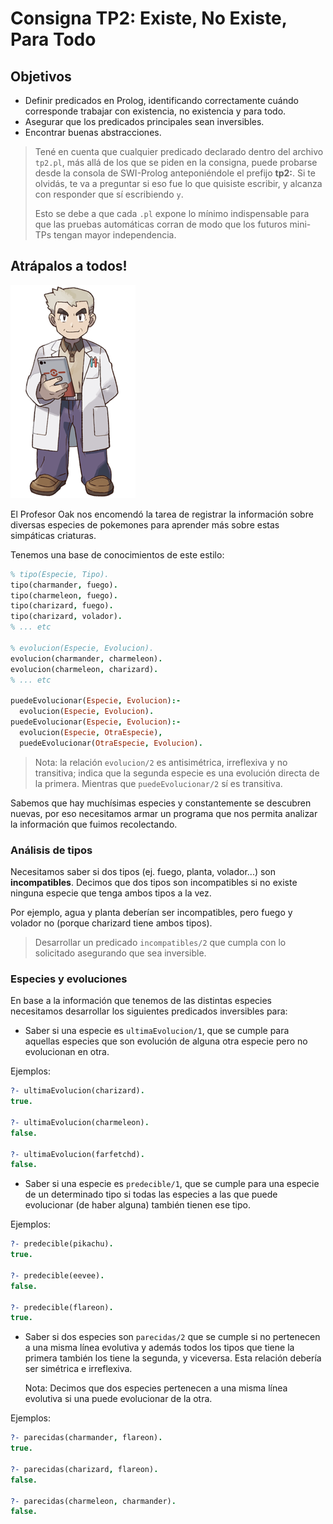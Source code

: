 # Consigna TP2: Existe, No Existe, Para Todo

## Objetivos

- Definir predicados en Prolog, identificando correctamente cuándo corresponde trabajar con existencia, no existencia y para todo.
- Asegurar que los predicados principales sean inversibles.
- Encontrar buenas abstracciones.

> Tené en cuenta que cualquier predicado declarado dentro del archivo `tp2.pl`, más allá de los que se piden en la consigna, puede probarse desde la consola de SWI-Prolog anteponiéndole el prefijo **tp2:**. Si te olvidás, te va a preguntar si eso fue lo que quisiste escribir, y alcanza con responder que sí escribiendo `y`.
>
> Esto se debe a que cada `.pl` expone lo mínimo indispensable para que las pruebas automáticas corran de modo que los futuros mini-TPs tengan mayor independencia.

## Atrápalos a todos!

   ![Profesor Oak](imagenes/TP2/Profesor_Oak.png)

El Profesor Oak nos encomendó la tarea de registrar la información sobre diversas especies de pokemones para aprender más sobre estas simpáticas criaturas.

Tenemos una base de conocimientos de este estilo:

``` prolog
% tipo(Especie, Tipo).
tipo(charmander, fuego).
tipo(charmeleon, fuego).
tipo(charizard, fuego).
tipo(charizard, volador).
% ... etc

% evolucion(Especie, Evolucion).
evolucion(charmander, charmeleon).
evolucion(charmeleon, charizard).
% ... etc

puedeEvolucionar(Especie, Evolucion):-
  evolucion(Especie, Evolucion).
puedeEvolucionar(Especie, Evolucion):-
  evolucion(Especie, OtraEspecie),
  puedeEvolucionar(OtraEspecie, Evolucion).

```

> Nota: la relación `evolucion/2` es antisimétrica, irreflexiva y no transitiva; indica que la segunda especie es una evolución directa de la primera. Mientras que `puedeEvolucionar/2` sí es transitiva.

Sabemos que hay muchísimas especies y constantemente se descubren nuevas, por eso necesitamos armar un programa que nos permita analizar la información que fuimos recolectando.

### Análisis de tipos

Necesitamos saber si dos tipos (ej. fuego, planta, volador...) son **incompatibles**. Decimos que dos tipos son incompatibles si no existe ninguna especie que tenga ambos tipos a la vez.

Por ejemplo, agua y planta deberían ser incompatibles, pero fuego y volador no (porque charizard tiene ambos tipos).

> Desarrollar un predicado `incompatibles/2` que cumpla con lo solicitado asegurando que sea inversible.

### Especies y evoluciones

En base a la información que tenemos de las distintas especies necesitamos desarrollar los siguientes predicados inversibles para:

- Saber si una especie es `ultimaEvolucion/1`, que se cumple para aquellas especies que son evolución de alguna otra especie pero no evolucionan en otra.

Ejemplos:

```prolog
?- ultimaEvolucion(charizard).
true.

?- ultimaEvolucion(charmeleon).
false.

?- ultimaEvolucion(farfetchd).
false.
```

- Saber si una especie es `predecible/1`, que se cumple para una especie de un determinado tipo si todas las especies a las que puede evolucionar (de haber alguna) también tienen ese tipo.

Ejemplos:

```prolog
?- predecible(pikachu).
true.

?- predecible(eevee).
false.

?- predecible(flareon).
true.
```

- Saber si dos especies son `parecidas/2` que se cumple si no pertenecen a una misma línea evolutiva y además todos los tipos que tiene la primera también los tiene la segunda, y viceversa. Esta relación debería ser simétrica e irreflexiva.

  Nota: Decimos que dos especies pertenecen a una misma línea evolutiva si una puede evolucionar de la otra.

Ejemplos:

```prolog
?- parecidas(charmander, flareon).
true.

?- parecidas(charizard, flareon).
false.

?- parecidas(charmeleon, charmander).
false.
```